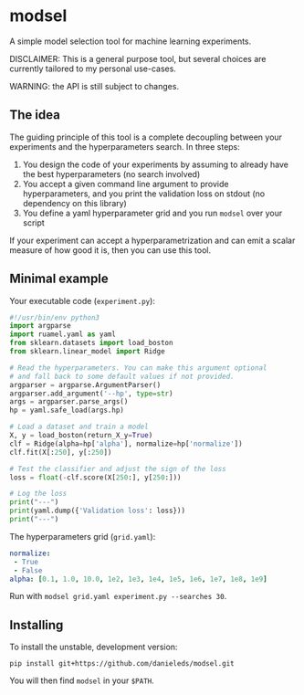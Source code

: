 # modsel
A simple model selection tool for machine learning experiments.

DISCLAIMER: This is a general purpose tool, but several choices are currently tailored to my personal use-cases. 

WARNING: the API is still subject to changes.

## The idea

The guiding principle of this tool is a complete decoupling between your experiments and the hyperparameters search. In three steps:

 1. You design the code of your experiments by assuming to already have the best hyperparameters (no search involved)
 2. You accept a given command line argument to provide hyperparameters, and you print the validation loss on stdout (no dependency on this library)
 3. You define a yaml hyperparameter grid and you run `modsel` over your script
 
 If your experiment can accept a hyperparametrization and can emit a scalar measure of how good it is, then you can use this tool.
 
 ## Minimal example
 
 Your executable code (`experiment.py`):
 
 ```python
#!/usr/bin/env python3
import argparse
import ruamel.yaml as yaml
from sklearn.datasets import load_boston
from sklearn.linear_model import Ridge

# Read the hyperparameters. You can make this argument optional
# and fall back to some default values if not provided.
argparser = argparse.ArgumentParser()
argparser.add_argument('--hp', type=str)
args = argparser.parse_args()
hp = yaml.safe_load(args.hp)

# Load a dataset and train a model
X, y = load_boston(return_X_y=True)
clf = Ridge(alpha=hp['alpha'], normalize=hp['normalize'])
clf.fit(X[:250], y[:250])

# Test the classifier and adjust the sign of the loss
loss = float(-clf.score(X[250:], y[250:]))

# Log the loss
print("---")
print(yaml.dump({'Validation loss': loss}))
print("---")

 ```
 
 The hyperparameters grid (`grid.yaml`):
 
 ```yaml
normalize:
  - True
  - False
alpha: [0.1, 1.0, 10.0, 1e2, 1e3, 1e4, 1e5, 1e6, 1e7, 1e8, 1e9]
 ```
 
 Run with `modsel grid.yaml experiment.py --searches 30`.

## Installing

To install the unstable, development version:

    pip install git+https://github.com/danieleds/modsel.git
    
You will then find `modsel` in your `$PATH`.
